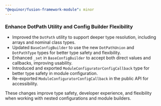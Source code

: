 ```yaml
---
"@equinor/fusion-framework-module": minor
---
```


### Enhance DotPath Utility and Config Builder Flexibility

- Improved the `DotPath` utility to support deeper type resolution, including arrays and nominal class types.
- Updated `BaseConfigBuilder` to use the new `DotPathUnion` and `DotPathType` types for better type safety and flexibility.
- Enhanced `_set` in `BaseConfigBuilder` to accept both direct values and callbacks, improving usability.
- Introduced and exported `ModuleConfiguratorConfigCallback` type for better type safety in module configuration.
- Re-exported `ModuleConfiguratorConfigCallback` in the public API for accessibility.

These changes improve type safety, developer experience, and flexibility when working with nested configurations and module builders.

